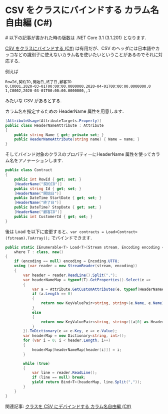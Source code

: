 # CSV をクラスにバインドする カラム名自由編 (C#)

\# 以下の記事が書かれた時の版数は .NET Core 3.1 (3.1.201) となります.

[CSV をクラスにバインドする (C#)](https://qiita.com/c-yan/items/aa3025642b32201454c8) は有用だが、CSV のヘッダには日本語やカッコなどの識別子に使えないカラム名を使いたいということがあるのでそれに対応する.

例えば

```
RowId,契約ID,開始日,終了日,顧客ID
0,C0001,2020-03-01T00:00:00.0000000,2020-04-01T00:00:00.0000000,0
1,C0002,2020-03-01T00:00:00.0000000,,1
```

みたいな CSV があるとする.

カラム名を指定するための HeaderName 属性を用意します.

```csharp
[AttributeUsage(AttributeTargets.Property)]
public class HeaderNameAttribute : Attribute
{
    public string Name { get; private set; }
    public HeaderNameAttribute(string name) { Name = name; }
}
```

そしてバインド対象のクラスのプロパティーにHeaderName 属性を使ってカラム名をアノテーションします.

```csharp
public class Contract
{
    public int RowId { get; set; }
    [HeaderName("契約ID")]
    public string Id { get; set; }
    [HeaderName("開始日")]
    public DateTime StartDate { get; set; }
    [HeaderName("終了日")]
    public DateTime? StopDate { get; set; }
    [HeaderName("顧客ID")]
    public int CustomerId { get; set; }
}
```

後は Load を以下に変更すると、`var contracts = Load<Contract>(fstream).ToArray();` でバインドできます.

```csharp
public static IEnumerable<T> Load<T>(Stream stream, Encoding encoding = null)
    where T : class, new()
{
    if (encoding == null) encoding = Encoding.UTF8;
    using (var reader = new StreamReader(stream, encoding))
    {
        var header = reader.ReadLine().Split(",");
        var headerNameMap = typeof(T).GetProperties().Select(e =>
        {
            var a = Attribute.GetCustomAttributes(e, typeof(HeaderNameAttribute));
            if (a.Length == 0)
            {
                return new KeyValuePair<string, string>(e.Name, e.Name);
            }
            else
            {
                return new KeyValuePair<string, string>((a[0] as HeaderNameAttribute).Name, e.Name);
            }
        }).ToDictionary(e => e.Key, e => e.Value);
        var headerMap = new Dictionary<string, int>();
        for (var i = 0; i < header.Length; i++)
        {
            headerMap[headerNameMap[header[i]]] = i;
        }

        while (true)
        {
            var line = reader.ReadLine();
            if (line == null) break;
            yield return Bind<T>(headerMap, line.Split(","));
        }
    }
}
```

関連記事: [クラスを CSV にデバインドする カラム名自由編 (C#)](https://qiita.com/c-yan/items/753c16198dff01c27f18)
